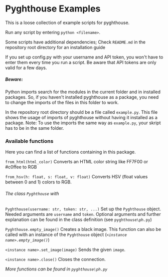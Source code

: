 # Pyghthouse Examples

This is a loose collection of example scripts for pyghthouse.

Run any script by entering `python <filename>`.

Some scripts have additional dependencies; Check `README.md` in the repository root directory for an installation guide

If you set up config.py with your username and API token, you won't have to enter them every time you run a script.
Be aware that API tokens are only valid for a few days.

##### Beware:
Python imports search for the modules in the current folder and in installed packages. So, if you haven't installed 
pyghthouse as a package, you need to change the imports of the files in this folder to work.

In the repository root directory should be a file called `example.py`. This file shows the usage of imports of 
pyghthouse without having it installed as a package. 
Note: To use the imports the same way as `example.py`, your skript has to be in the same folder.

### Available functions
Here you can find a list of functions containing in this package.

`from_html(html_color)`
Converts an HTML color string like FF7F00 or #c0ffee to RGB

`from_hsv(h: float, s: float, v: float)`
Converts HSV (float values between 0 and 1) colors to RGB.

###### The class `Pyghthouse` with
`Pyghthouse(username: str, token: str, ...)`
Set up the `Pyghthouse` object. Needed arguments are `username` and `token`. Optional arguments and further explanation
can be found in the class definition (see `pyghthouse\ph.py`)

`Pyghthouse.empty_image()`
Creates a black image.
This function can also be called with an instance of the `Pyghthouse` object (*`<instance name>.empty_image()`*)

`<instance name>.set_image(image)`
Sends the given `image`.

`<instance name>.close()`
Closes the connection. 

*More functions can be found in `pyghthouse\ph.py`*
